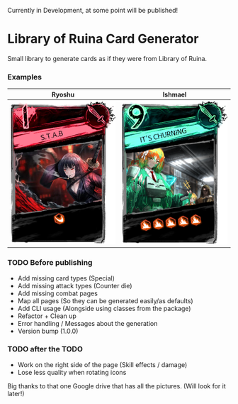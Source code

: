 Currently in Development, at some point will be published!

# Library of Ruina Card Generator

Small library to generate cards as if they were from Library of Ruina.

### Examples

| Ryoshu                                 | Ishmael                                   |
| -------------------------------------- | ----------------------------------------- |
| ![](./src//assets/examples/ryoshu.png) | ![](./src//assets/examples/sloshmael.png) |

### TODO Before publishing

- Add missing card types (Special)
- Add missing attack types (Counter die)
- Add missing combat pages
- Map all pages (So they can be generated easily/as defaults)
- Add CLI usage (Alongside using classes from the package)
- Refactor + Clean up
- Error handling / Messages about the generation
- Version bump (1.0.0)

### TODO after the TODO

- Work on the right side of the page (Skill effects / damage)
- Lose less quality when rotating icons

Big thanks to that one Google drive that has all the pictures. (Will look for it later!)
